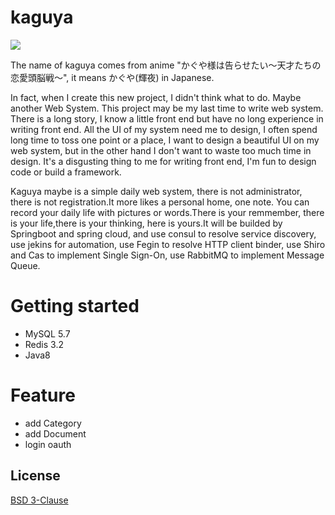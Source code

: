 # kaguya
[![](https://img.shields.io/badge/license-BSD--3--Clause-blue.svg)](https://opensource.org/licenses/BSD-3-Clause)

The name of kaguya comes from anime "かぐや様は告らせたい～天才たちの恋愛頭脳戦～", it means かぐや(輝夜) in Japanese.

In fact, when I create this new project, I didn't think what to do. Maybe another Web System. This project may be my last time to write web system. There is a long story, I know a little front end but have no long experience in writing front end. All the UI of my system need me to design, I often spend long time to toss one point or a place, I want to design a beautiful UI on my web system, but in the other hand I don't want to waste too much time in design. It's a disgusting thing to me for writing front end, I'm fun to design code or build a framework.

Kaguya maybe is a simple daily web system, there is not administrator, there is not registration.It more likes a personal home, one note. You can record your daily life with pictures or words.There is your remmember, there is your life,there is your thinking, here is yours.It will be builded by Springboot and spring cloud, and use consul to resolve service discovery, use jekins for automation, use Fegin to resolve HTTP client binder, use Shiro and Cas to implement Single Sign-On, use RabbitMQ to implement Message Queue. 

# Getting started
* MySQL 5.7
* Redis 3.2
* Java8

# Feature
* add Category
* add Document
* login oauth
 
## License
[BSD 3-Clause](./LICENSE)